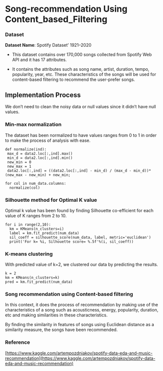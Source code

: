 # Song-recommendation Using Content_based_Filtering
  
### Dataset 

**Dataset Name**: Spotify Dataset’ 1921–2020	

- This dataset contains over 170,000 songs collected from Spotify Web API and it has 17 attributes.

- It contains the attributes such as song name, artist, duration, tempo, popularity, year, etc. These characteristics of the songs will be used for content-based filtering to recommend the user-prefer songs.
  
  
## Implementation Process

We don’t need to clean the noisy data or null values since it didn’t have null values.

### Min-max normalization 

The dataset has been normalized to have values ranges from 0 to 1 in order to make the process of analysis with ease.
```
def normalize(ind):
 max_d = data2.loc[:,ind].max()
 min_d = data2.loc[:,ind].min()
 new_min = 0
 new_max = 1
 data2.loc[:,ind] = ((data2.loc[:,ind] - min_d) / (max_d - min_d))*(new_max - new_min) + new_min; 

for col in num_data.columns:
  normalize(col) 
```

### Silhouette method for Optimal K value 

Optimal k value has been found by finding Silhouette co-efficient for each value of K ranges from 2 to 10. 

```
for i in range(2,10):
  km = KMeans(n_clusters=i)
  label = km.fit_predict(num_data)
  sil_coeff = silhouette_score(num_data, label, metric='euclidean')
  print('For k= %i, Silhouette score= %.5f'%(i, sil_coeff))
```

### K-means clustering

With predicted value of k=2, we clustered our data by predicting the results.

```
k = 2
km = KMeans(n_clusters=k)
pred = km.fit_predict(num_data)
```

### Song recommendation using Content-based filtering

In this context, it does the process of recommendation by making use of the characteristics of a song such as acousticness, energy, popularity, duration, etc and making similarities in these characteristics.

By finding the similarity in features of songs using Euclidean distance as a similarity measure, the songs have been recommended.


### Reference

[https://www.kaggle.com/artempozdniakov/spotify-data-eda-and-music-recommendation](https://www.kaggle.com/artempozdniakov/spotify-data-eda-and-music-recommendation)


